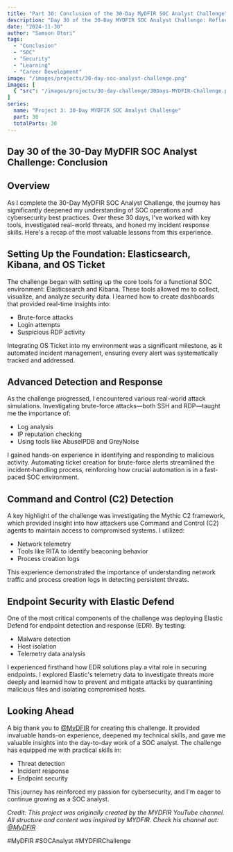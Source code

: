 ```yaml
---
title: "Part 30: Conclusion of the 30-Day MyDFIR SOC Analyst Challenge"
description: "Day 30 of the 30-Day MYDFIR SOC Analyst Challenge: Reflecting on the journey and key learnings in SOC operations and cybersecurity."
date: "2024-11-30"
author: "Samson Otori"
tags:
  - "Conclusion"
  - "SOC"
  - "Security"
  - "Learning"
  - "Career Development"
image: "/images/projects/30-day-soc-analyst-challenge.png"
images: [
  { "src": "/images/projects/30-day-challenge/30Days-MYDFIR-Challenge.png", "alt": "30 Days MYDFIR SOC Analyst Challenge" }
]
series:
  name: "Project 3: 30-Day MYDFIR SOC Analyst Challenge"
  part: 30
  totalParts: 30
---
```


## Day 30 of the 30-Day MyDFIR SOC Analyst Challenge: Conclusion

## Overview

As I complete the 30-Day MyDFIR SOC Analyst Challenge, the journey has significantly deepened my understanding of SOC operations and cybersecurity best practices. Over these 30 days, I've worked with key tools, investigated real-world threats, and honed my incident response skills. Here's a recap of the most valuable lessons from this experience.

## Setting Up the Foundation: Elasticsearch, Kibana, and OS Ticket

The challenge began with setting up the core tools for a functional SOC environment: Elasticsearch and Kibana. These tools allowed me to collect, visualize, and analyze security data. I learned how to create dashboards that provided real-time insights into:
- Brute-force attacks
- Login attempts
- Suspicious RDP activity

Integrating OS Ticket into my environment was a significant milestone, as it automated incident management, ensuring every alert was systematically tracked and addressed.

## Advanced Detection and Response

As the challenge progressed, I encountered various real-world attack simulations. Investigating brute-force attacks—both SSH and RDP—taught me the importance of:
- Log analysis
- IP reputation checking
- Using tools like AbuseIPDB and GreyNoise

I gained hands-on experience in identifying and responding to malicious activity. Automating ticket creation for brute-force alerts streamlined the incident-handling process, reinforcing how crucial automation is in a fast-paced SOC environment.

## Command and Control (C2) Detection

A key highlight of the challenge was investigating the Mythic C2 framework, which provided insight into how attackers use Command and Control (C2) agents to maintain access to compromised systems. I utilized:
- Network telemetry
- Tools like RITA to identify beaconing behavior
- Process creation logs

This experience demonstrated the importance of understanding network traffic and process creation logs in detecting persistent threats.

## Endpoint Security with Elastic Defend

One of the most critical components of the challenge was deploying Elastic Defend for endpoint detection and response (EDR). By testing:
- Malware detection
- Host isolation
- Telemetry data analysis

I experienced firsthand how EDR solutions play a vital role in securing endpoints. I explored Elastic's telemetry data to investigate threats more deeply and learned how to prevent and mitigate attacks by quarantining malicious files and isolating compromised hosts.

## Looking Ahead

A big thank you to [@MyDFIR](https://www.youtube.com/@MyDFIR) for creating this challenge. It provided invaluable hands-on experience, deepened my technical skills, and gave me valuable insights into the day-to-day work of a SOC analyst. The challenge has equipped me with practical skills in:
- Threat detection
- Incident response
- Endpoint security

This journey has reinforced my passion for cybersecurity, and I'm eager to continue growing as a SOC analyst.

*Credit: This project was originally created by the MYDFIR YouTube channel. All structure and content was inspired by MYDFIR. Check his channel out: [@MyDFIR](https://www.youtube.com/@MyDFIR)*

#MyDFIR #SOCAnalyst #MYDFIRChallenge 